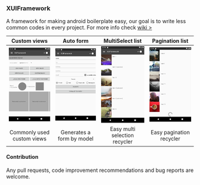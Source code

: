 ### XUIFramework

A framework for making android boilerplate easy, our goal is to write less common codes in every project. 
For more info check [wiki >](https://github.com/ehsanhvd/XUIFramework/wiki)

| Custom views        |  Auto form   | MultiSelect list  | Pagination list  |
| :-------------:|:-------------:|:-----:|:-----:|
| ![](https://raw.githubusercontent.com/ehsanhvd/XUIFramework/master/screenshots/Screenshot_1589219358.png "Logo Title Text 1") | ![](https://raw.githubusercontent.com/ehsanhvd/XUIFramework/master/screenshots/Screenshot_1589219350.png "Logo Title Text 1") | ![](https://raw.githubusercontent.com/ehsanhvd/XUIFramework/master/screenshots/Screenshot_1589219370.png "Logo Title Text 1") | ![](https://raw.githubusercontent.com/ehsanhvd/XUIFramework/master/screenshots/Screenshot_1589219379.png "Logo Title Text 1") |
|Commonly used custom views|Generates a form by model|Easy multi selection recycler|Easy pagination recycler|


#### Contribution
Any pull requests, code improvement recommendations and bug reports are welcome.
